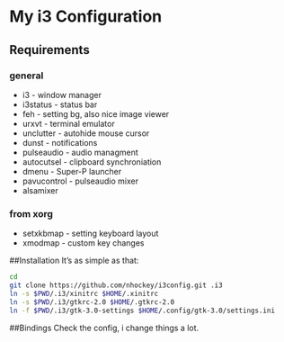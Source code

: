# My i3 Configuration

## Requirements
### general
* i3 - window manager
* i3status - status bar
* feh - setting bg, also nice image viewer
* urxvt - terminal emulator
* unclutter - autohide mouse cursor
* dunst - notifications
* pulseaudio - audio managment
* autocutsel - clipboard synchroniation
* dmenu - Super-P launcher
* pavucontrol - pulseaudio mixer
* alsamixer

### from xorg
* setxkbmap - setting keyboard layout
* xmodmap - custom key changes


##Installation
It’s as simple as that:

```bash
cd
git clone https://github.com/nhockey/i3config.git .i3
ln -s $PWD/.i3/xinitrc $HOME/.xinitrc
ln -s $PWD/.i3/gtkrc-2.0 $HOME/.gtkrc-2.0
ln -f $PWD/.i3/gtk-3.0-settings $HOME/.config/gtk-3.0/settings.ini
```

##Bindings
Check the config, i change things a lot.
